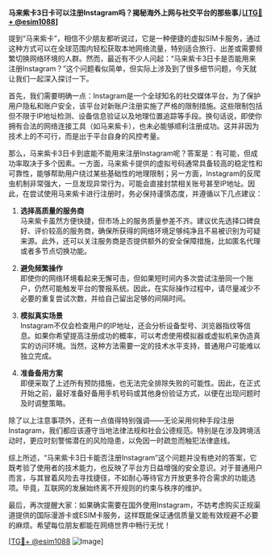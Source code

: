 **马来紫卡3日卡可以注册Instagram吗？揭秘海外上网与社交平台的那些事儿[[TG💪+ @esim1088](https://t.me/s/esim1088)]**

提到“马来紫卡”，相信不少朋友都听说过，它是一种便捷的虚拟SIM卡服务，通过这种方式可以在全球范围内轻松获取本地网络流量，特别适合旅行、出差或需要频繁切换网络环境的人群。然而，最近有不少人问起：“马来紫卡3日卡是否能用来注册Instagram？”这个问题看似简单，但实际上涉及到了很多细节问题，今天就让我们一起深入探讨一下。

首先，我们需要明确一点：Instagram是一个全球知名的社交媒体平台，为了保护用户隐私和账户安全，该平台对新账户注册实施了严格的限制措施。这些限制包括但不限于IP地址检测、设备信息验证以及地理位置追踪等手段。换句话说，即使你拥有合法的网络连接工具（如马来紫卡），也未必能够顺利注册成功。这并非因为技术上的不可行，而是出于平台自身的风控考量。

那么，马来紫卡3日卡到底能不能用来注册Instagram呢？答案是：有可能，但成功率取决于多个因素。一方面，马来紫卡提供的虚拟号码通常具备较高的稳定性和可靠性，能够帮助用户绕过某些基础性的地理限制；另一方面，Instagram的反爬虫机制非常强大，一旦发现异常行为，可能会直接封禁相关账号甚至IP地址。因此，在尝试使用马来紫卡进行注册时，务必保持谨慎态度，并遵循以下几点建议：

1. **选择高质量的服务商**  
   马来紫卡虽然方便快捷，但市场上的服务质量参差不齐。建议优先选择口碑良好、评价较高的服务商，确保所获得的网络环境足够纯净且不易被识别为可疑来源。此外，还可以关注服务商是否提供额外的安全保障措施，比如匿名代理或者多节点切换功能。

2. **避免频繁操作**  
   即使你的网络环境看起来无懈可击，但如果短时间内多次尝试注册同一个账户，仍然可能触发平台的警报系统。因此，在实际操作过程中，请尽量减少不必要的重复尝试次数，并给自己留出足够的间隔时间。

3. **模拟真实场景**  
   Instagram不仅会检查用户的IP地址，还会分析设备型号、浏览器指纹等信息。如果你希望提高注册成功的概率，可以考虑使用模拟器或虚拟机来伪造真实的访问环境。当然，这种方法需要一定的技术水平支持，普通用户可能难以独立完成。

4. **准备备用方案**  
   即便采取了上述所有预防措施，也无法完全排除失败的可能性。因此，在正式开始之前，最好准备好备用手机号码或其他身份验证方式，以便在出现问题时及时调整策略。

除了以上注意事项外，还有一点值得特别强调——无论采用何种手段注册Instagram，我们都应该遵守当地法律法规和社会公德规范。特别是在涉及跨境活动时，更应时刻警惕潜在的风险隐患，以免因一时疏忽而触犯法律底线。

综上所述，“马来紫卡3日卡能否注册Instagram”这个问题并没有绝对的答案，它既考验了使用者的技术能力，也反映了平台方日益增强的安全意识。对于普通用户而言，与其冒着风险去寻找捷径，不如耐心等待官方开放更多符合需求的功能选项。毕竟，互联网的发展始终离不开规则的约束与秩序的维护。

最后，再次提醒大家：如果确实需要在国外使用Instagram，不妨考虑购买正规渠道提供的国际漫游卡或ESIM卡服务，这样既能保证通信质量又能有效规避不必要的麻烦。希望每位朋友都能在网络世界中畅行无忧！

[[TG💪+ @esim1088](https://t.me/s/esim1088) ![Image](https://i.postimg.cc/4NQfJmqS/Snipaste-2025-05-13-00-14-12.png)]